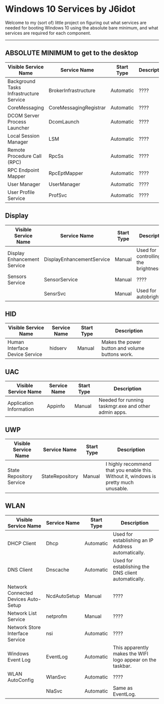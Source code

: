 # Windows 10 Services by J6idot
Welcome to my (sort of) little project on figuring out what services are needed for booting Windows 10 using the absolute bare minimum, and what services are required for each component.

----

## ABSOLUTE MINIMUM to get to the desktop
| Visible Service Name | Service Name | Start Type | Description |
| --- | --- | --- | --- |
| Background Tasks Infrastructure Service | BrokerInfrastructure | Automatic | ???? |
| CoreMessaging | CoreMessagingRegistrar | Automatic | ???? |
| DCOM Server Process Launcher | DcomLaunch | Automatic | ???? |
| Local Session Manager | LSM | Automatic | ???? |
| Remote Procedure Call (RPC) | RpcSs | Automatic | ???? |
| RPC Endpoint Mapper | RpcEptMapper | Automatic | ???? |
| User Manager | UserManager | Automatic | ???? |
| User Profile Service | ProfSvc | Automatic | ???? |

## Display
| Visible Service Name | Service Name | Start Type | Description |
| --- | --- | --- | --- |
| Display Enhancement Service | DisplayEnhancementService | Manual | Used for controlling the brightness. |
| Sensors Service | SensorService | Manual | ???? |
| | SensrSvc | Manual | Used for autobrightess. |

## HID
| Visible Service Name | Service Name | Start Type | Description |
| --- | --- | --- | --- |
| Human Interface Device Service | hidserv | Manual | Makes the power button and volume buttons work. |

## UAC
| Visible Service Name | Service Name | Start Type | Description |
| --- | --- | --- | --- |
| Application Information | Appinfo | Manual | Needed for running taskmgr.exe and other admin apps. |

## UWP
| Visible Service Name | Service Name | Start Type | Description |
| --- | --- | --- | --- |
| State Repository Service | StateRepository | Manual | I highly recommend that you enable this. Without it, windows is pretty much unusable. |

## WLAN
| Visible Service Name | Service Name | Start Type | Description |
| --- | --- | --- | --- |
| DHCP Client | Dhcp | Automatic | Used for establishing an IP Address automatically. |
| DNS Client | Dnscache | Automatic | Used for establishing the DNS client automatically. |
| Network Connected Devices Auto-Setup | NcdAutoSetup | Manual | ???? |
| Network List Service | netprofm | Manual | ???? |
| Network Store Interface Service | nsi | Automatic | ???? |
| Windows Event Log | EventLog | Automatic | This apparently makes the WIFI logo appear on the taskbar. |
| WLAN AutoConfig | WlanSvc | Automatic | ???? |
| | NlaSvc | Automatic | Same as EventLog. |

